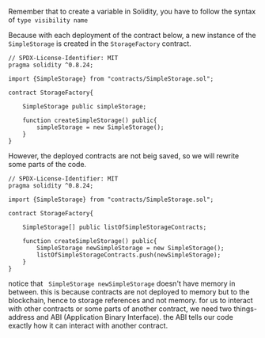Remember that to create a variable in Solidity, you have to follow the syntax of 
`type visibility name`

Because with each deployment of the contract below, a new instance of the `SimpleStorage` is created in the `StorageFactory` contract.
```
// SPDX-License-Identifier: MIT
pragma solidity ^0.8.24;

import {SimpleStorage} from "contracts/SimpleStorage.sol";

contract StorageFactory{

    SimpleStorage public simpleStorage;

    function createSimpleStorage() public{
        simpleStorage = new SimpleStorage();
    }
}
```
However, the deployed contracts are not beig saved, so we will rewrite some parts of the code.
```
// SPDX-License-Identifier: MIT
pragma solidity ^0.8.24;

import {SimpleStorage} from "contracts/SimpleStorage.sol";

contract StorageFactory{

    SimpleStorage[] public listOfSimpleStorageContracts;

    function createSimpleStorage() public{
        SimpleStorage newSimpleStorage = new SimpleStorage();
        listOfSimpleStorageContracts.push(newSimpleStorage);
    }
}
```
notice that ` SimpleStorage newSimpleStorage` doesn't have memory in between. this is because contracts are not deployed to memory but to the blockchain, hence to storage references and not memory.
for us to interact with other contracts or some parts of another contract, we need two things- address and ABI (Application Binary Interface). the ABI tells our code exactly how it can interact with another contract. 
